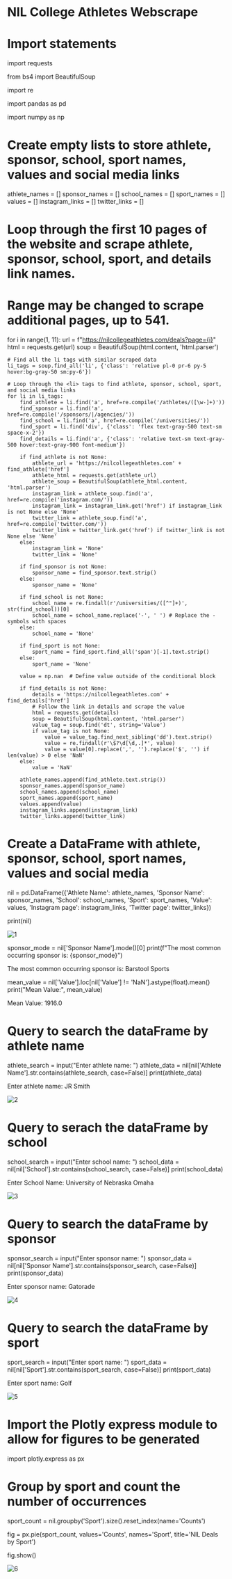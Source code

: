 # NIL College Athletes Webscrape


# Import statements
import requests

from bs4 import BeautifulSoup

import re

import pandas as pd

import numpy as np


# Create empty lists to store athlete, sponsor, school, sport names, values and social media links

athlete_names = []
sponsor_names = []
school_names = []
sport_names = []
values = []
instagram_links = []
twitter_links = []


# Loop through the first 10 pages of the website and scrape athlete, sponsor, school, sport, and details link names.
# Range may be changed to scrape additional pages, up to 541.
for i in range(1, 11):
    url = f"https://nilcollegeathletes.com/deals?page={i}"
    html = requests.get(url)
    soup = BeautifulSoup(html.content, 'html.parser')

    # Find all the li tags with similar scraped data
    li_tags = soup.find_all('li', {'class': 'relative pl-0 pr-6 py-5 hover:bg-gray-50 sm:py-6'})

    # Loop through the <li> tags to find athlete, sponsor, school, sport, and social media links 
    for li in li_tags:
        find_athlete = li.find('a', href=re.compile('/athletes/([\w-]+)'))
        find_sponsor = li.find('a', href=re.compile('/sponsors/|/agencies/'))
        find_school = li.find('a', href=re.compile('/universities/'))
        find_sport = li.find('div', {'class': 'flex text-gray-500 text-sm space-x-2'})
        find_details = li.find('a', {'class': 'relative text-sm text-gray-500 hover:text-gray-900 font-medium'})

        if find_athlete is not None:
            athlete_url = 'https://nilcollegeathletes.com' + find_athlete['href']
            athlete_html = requests.get(athlete_url)
            athlete_soup = BeautifulSoup(athlete_html.content, 'html.parser')
            instagram_link = athlete_soup.find('a', href=re.compile('instagram.com/'))
            instagram_link = instagram_link.get('href') if instagram_link is not None else 'None'
            twitter_link = athlete_soup.find('a', href=re.compile('twitter.com/'))
            twitter_link = twitter_link.get('href') if twitter_link is not None else 'None'
        else:
            instagram_link = 'None'
            twitter_link = 'None'

        if find_sponsor is not None:
            sponsor_name = find_sponsor.text.strip()
        else:
            sponsor_name = 'None'

        if find_school is not None:
            school_name = re.findall(r'/universities/([^"]+)', str(find_school))[0]
            school_name = school_name.replace('-', ' ') # Replace the - symbols with spaces
        else:
            school_name = 'None'

        if find_sport is not None:
            sport_name = find_sport.find_all('span')[-1].text.strip()
        else:
            sport_name = 'None'

        value = np.nan  # Define value outside of the conditional block

        if find_details is not None:
            details = 'https://nilcollegeathletes.com' + find_details['href']
            # Follow the link in details and scrape the value
            html = requests.get(details)
            soup = BeautifulSoup(html.content, 'html.parser')
            value_tag = soup.find('dt', string='Value')
            if value_tag is not None:
                value = value_tag.find_next_sibling('dd').text.strip()
                value = re.findall(r'\$?\d[\d,.]*', value)
                value = value[0].replace(',', '').replace('$', '') if len(value) > 0 else 'NaN'
        else:
            value = 'NaN'

        athlete_names.append(find_athlete.text.strip())
        sponsor_names.append(sponsor_name)
        school_names.append(school_name)
        sport_names.append(sport_name)
        values.append(value)
        instagram_links.append(instagram_link)
        twitter_links.append(twitter_link)


# Create a DataFrame with athlete, sponsor, school, sport names, values and social media
nil = pd.DataFrame({'Athlete Name': athlete_names, 'Sponsor Name': sponsor_names, 'School': school_names, 'Sport': sport_names, 'Value': values, 'Instagram page': instagram_links, 'Twitter page': twitter_links})


print(nil)

![1](https://github.com/Cgrutsch/Final-Analytics-Project-Public/assets/123528826/e4149d28-d1ad-4925-a526-145b208df3ad)



sponsor_mode = nil['Sponsor Name'].mode()[0]
print(f"The most common occurring sponsor is: {sponsor_mode}")

  The most common occurring sponsor is: Barstool Sports
  
  
  
  
  
mean_value = nil['Value'].loc[nil['Value'] != 'NaN'].astype(float).mean()
print("Mean Value:", mean_value)

  Mean Value: 1916.0
  
# Query to search the dataFrame by athlete name
athlete_search = input("Enter athlete name: ")
athlete_data = nil[nil['Athlete Name'].str.contains(athlete_search, case=False)]
print(athlete_data)

Enter athlete name: JR Smith
   
![2](https://github.com/Cgrutsch/Final-Analytics-Project-Public/assets/123528826/cb59b067-c0ce-41ef-8784-547a5e27c971)


# Query to serach the dataFrame by school
school_search = input("Enter school name: ")
school_data = nil[nil['School'].str.contains(school_search, case=False)]
print(school_data)

Enter School Name: University of Nebraska Omaha

![3](https://github.com/Cgrutsch/Final-Analytics-Project-Public/assets/123528826/2333266e-57b3-45be-964b-2792e959017b)


# Query to search the dataFrame by sponsor
sponsor_search = input("Enter sponsor name: ")
sponsor_data = nil[nil['Sponsor Name'].str.contains(sponsor_search, case=False)]
print(sponsor_data)

Enter sponsor name: Gatorade
  
![4](https://github.com/Cgrutsch/Final-Analytics-Project-Public/assets/123528826/536ee8d9-4a26-4e76-8323-1fa296a09559)


# Query to search the dataFrame by sport
sport_search = input("Enter sport name: ")
sport_data = nil[nil['Sport'].str.contains(sport_search, case=False)]
print(sport_data)

Enter sport name: Golf
  
![5](https://github.com/Cgrutsch/Final-Analytics-Project-Public/assets/123528826/35b05f9f-a0c9-45c9-8371-ac91d5dea655)


# Import the Plotly express module to allow for figures to be generated 
import plotly.express as px


# Group by sport and count the number of occurrences
sport_count = nil.groupby('Sport').size().reset_index(name='Counts')


fig = px.pie(sport_count, values='Counts', names='Sport', title='NIL Deals by Sport')


fig.show()


![6](https://github.com/Cgrutsch/Final-Analytics-Project-Public/assets/123528826/4d33e994-a020-4d45-8bda-3ccd6b7ab4c0)
